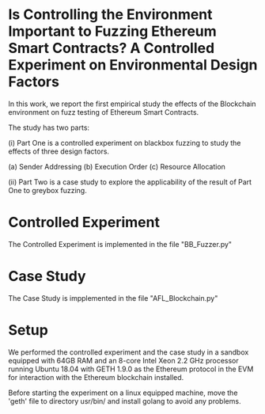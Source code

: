# Is Controlling the Environment Important to Fuzzing Ethereum Smart Contracts? A Controlled Experiment on Environmental Design Factors

In this work, we report the first empirical study the effects of the Blockchain environment on fuzz testing of Ethereum Smart Contracts.

The study has two parts:

(i) Part One is a controlled experiment on blackbox fuzzing to study the effects of three design factors. 

(a) Sender Addressing
(b) Execution Order
(c) Resource Allocation

(ii) Part Two is a case study to explore the applicability of the result of Part One to greybox fuzzing.

 
# Controlled Experiment
The Controlled Experiment is implemented in the file "BB_Fuzzer.py"
 
# Case Study
The Case Study is impplemented in the file "AFL_Blockchain.py"
 
 
# Setup

We performed the controlled experiment and the case study in a sandbox equipped with 64GB RAM and an 8-core Intel Xeon 2.2 GHz processor running Ubuntu 18.04 with GETH 1.9.0 as the Ethereum protocol in the EVM for interaction with the Ethereum blockchain installed.

Before starting the experiment on a linux equipped machine, move the 'geth' file to directory usr/bin/ and install golang to avoid any problems.
